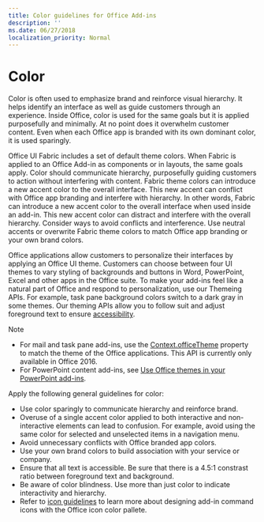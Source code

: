 ```yaml
---
title: Color guidelines for Office Add-ins
description: ''
ms.date: 06/27/2018
localization_priority: Normal
---
```


# Color
Color is often used to emphasize brand and reinforce visual hierarchy. It helps identify an interface as well as guide customers through an experience. Inside Office, color is used for the same goals but it is applied purposefully and minimally. At no point does it overwhelm customer content. Even when each Office app is branded with its own dominant color, it is used sparingly.

Office UI Fabric includes a set of default theme colors. When Fabric is applied to an Office Add-in as components or in layouts, the same goals apply. Color should communicate hierarchy, purposefully guiding customers to action without interfering with content. Fabric theme colors can introduce a new accent color to the overall interface. This new accent can conflict with Office app branding and interfere with hierarchy. In other words, Fabric can introduce a new accent color to the overall interface when used inside an add-in. This new accent color can distract and interfere with the overall hierarchy. Consider ways to avoid conflicts and interference. Use neutral accents or overwrite Fabric theme colors to match Office app branding or your own brand colors.

Office applications allow customers to personalize their interfaces by applying an Office UI theme. Customers can choose between four UI themes to vary styling of backgrounds and buttons in Word, PowerPoint, Excel and other apps in the Office suite. To make your add-ins feel like a natural part of Office and respond to personalization, use our Themeing APIs. For example, task pane background colors switch to a dark gray in some themes. Our theming APIs allow you to follow suit and adjust foreground text to ensure [accessibility](../design/accessibility-guidelines.md).

> [!NOTE]
> - For mail and task pane add-ins, use the [Context.officeTheme](https://docs.microsoft.com/javascript/api/office/office.context) property to match the theme of the Office applications. This API is currently only available in Office 2016.
> - For PowerPoint content add-ins, see [Use Office themes in your PowerPoint add-ins](../powerpoint/use-document-themes-in-your-powerpoint-add-ins.md).

Apply the following general guidelines for color:

* Use color sparingly to communicate hierarchy and reinforce brand.
* Overuse of a single accent color applied to both interactive and non-interactive elements can lead to confusion. For example, avoid using the same color for selected and unselected items in a navigation menu.
* Avoid unnecessary conflicts with Office branded app colors.
* Use your own brand colors to build association with your service or company.
* Ensure that all text is accessible. Be sure that there is a 4.5:1 constrast ratio between foreground text and background.
* Be aware of color blindness. Use more than just color to indicate interactivity and hierarchy.
* Refer to [icon guidelines](../design/add-in-icons.md) to learn more about designing add-in command icons with the Office icon color pallete.

